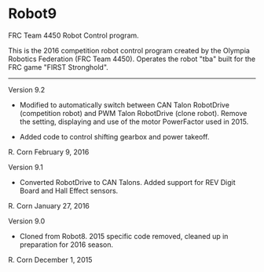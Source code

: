# Robot9
FRC Team 4450 Robot Control program.

This is the 2016 competition robot control program created by the Olympia Robotics Federation (FRC Team 4450).
Operates the robot "tba" built for the FRC game "FIRST Stronghold".
***************************************************************************************************************
Version 9.2

*	Modified to automatically switch between CAN Talon RobotDrive (competition robot) and PWM Talon RobotDrive
	(clone robot). Remove the setting, displaying and use of the motor PowerFactor used in 2015.

*	Added code to control shifting gearbox and power takeoff.

R. Corn
February 9, 2016
	
Version 9.1

*	 Converted RobotDrive to CAN Talons. Added support for REV Digit Board and Hall Effect sensors.

R. Corn
January 27, 2016

Version 9.0

*    Cloned from Robot8. 2015 specific code removed, cleaned up in preparation for 2016 season.

R. Corn
December 1, 2015
